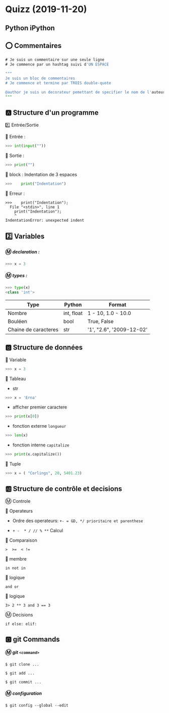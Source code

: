 # Quizz (2019-11-20)

## Python iPython


## :o: Commentaires

```SQL
# Je suis un commentaire sur une seule ligne
# Je commence par un hashtag suivi d'UN ESPACE

"""
Je suis un bloc de commentaires
# Je commence et termine par TROIS double-quote 

@author je suis un decorateur pemettant de specifier le nom de l'auteur
"""

```

## :a: Structure d'un programme


:one: Entrée/Sortie

:pushpin: Entrée :

```python
>>> int(input(""))
```


:pushpin: Sortie :

```python
>>> print("")
```

:pushpin: block : Indentation de 3 espaces

```python
>>>    print("Indentation")
```

:pushpin: Erreur :

```
>>>    print("Indentation");
  File "<stdin>", line 1
    print("Indentation");
    ^
IndentationError: unexpected indent
```


## :two: Variables

##### :m: declaration :

```python
>>> x = 3
```

##### :m: types :

```python
>>> type(x)
<class 'int'>
```

| Type                 |  Python               | Format                   |
|----------------------|-----------------------|--------------------------|
| Nombre               | int, float            | 1 - 10, 1.0 - 10.0       |  
| Bouléen              | bool                  | True, False              |
| Chaine de caracteres | str                   | '1', "2.6", '2009-12-02' |


## :b: Structure de données

:pushpin: Variable

```python
>>> x = 3
```

:pushpin: Tableau

* str

```python
>>> x = 'Erna'
```

* afficher premier caractere

```python
>>> print(x[0])
```

* fonction externe `longueur`

```python
>>> len(x)
```

* fonction interne `capitalize`

```python
>>> print(x.capitalize())
```

:pushpin: Tuple

```python
>>> x = ( "Corlings", 20, 5401.23)
```



## :ab: Structure de contrôle et decisions

:m: Controle

:pushpin: Operateurs

* Ordre des operateurs: `+- = GD, */ prioritaire et parenthese`

* `+ -  * / // % **` Calcul

:pushpin: Comparaison

`>  >=  < !=`

:pushpin: membre

`in not in`

:pushpin: logique

`and or`

:pushpin: logique

`3> 2 ** 3 and 3 == 3`

:m: Decisions

`if else: elif: `







## :o2: git Commands

##### :m: git `<command>`
    
```
$ git clone ...
```

```
$ git add ...
```

```
$ git commit ...
```

##### :m: configuration

```
$ git config --global --edit
```

